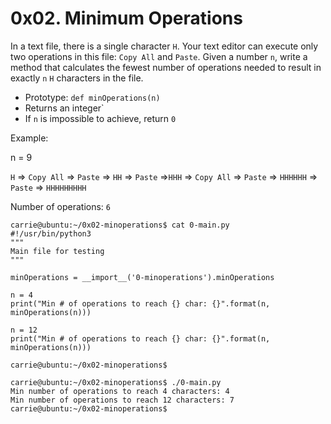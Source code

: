 # 0x02. Minimum Operations
In a text file, there is a single character ```H```. Your text editor can execute only two operations in this file: ```Copy All``` and ```Paste```. Given a number ```n```, write a method that calculates the fewest number of operations needed to result in exactly ```n``` ```H``` characters in the file.

- Prototype: ```def minOperations(n)```
- Returns an integer`
- If ```n``` is impossible to achieve, return ```0```

Example:

n = 9

```H``` => ```Copy All``` => ```Paste``` => ```HH``` => ```Paste``` =>```HHH``` => ```Copy All``` => ```Paste``` => ```HHHHHH``` => ```Paste``` => ```HHHHHHHHH```

Number of operations: ```6```

```
carrie@ubuntu:~/0x02-minoperations$ cat 0-main.py
#!/usr/bin/python3
"""
Main file for testing
"""

minOperations = __import__('0-minoperations').minOperations

n = 4
print("Min # of operations to reach {} char: {}".format(n, minOperations(n)))

n = 12
print("Min # of operations to reach {} char: {}".format(n, minOperations(n)))

carrie@ubuntu:~/0x02-minoperations$
```
```
carrie@ubuntu:~/0x02-minoperations$ ./0-main.py
Min number of operations to reach 4 characters: 4
Min number of operations to reach 12 characters: 7
carrie@ubuntu:~/0x02-minoperations$
```
